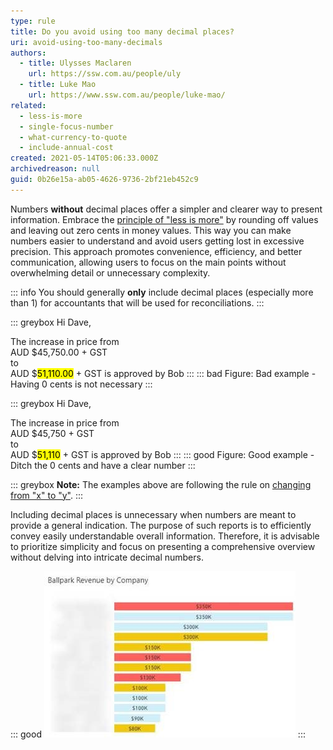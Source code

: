 ```yaml
---
type: rule
title: Do you avoid using too many decimal places?
uri: avoid-using-too-many-decimals
authors:
  - title: Ulysses Maclaren
    url: https://ssw.com.au/people/uly
  - title: Luke Mao
    url: https://www.ssw.com.au/people/luke-mao/
related:
  - less-is-more
  - single-focus-number
  - what-currency-to-quote
  - include-annual-cost
created: 2021-05-14T05:06:33.000Z
archivedreason: null
guid: 0b26e15a-ab05-4626-9736-2bf21eb452c9
---
```


Numbers **without** decimal places offer a simpler and clearer way to present information. Embrace the [principle of "less is more"](/less-is-more) by rounding off values and leaving out zero cents in money values. This way you can make numbers easier to understand and avoid users getting lost in excessive precision. This approach promotes convenience, efficiency, and better communication, allowing users to focus on the main points without overwhelming detail or unnecessary complexity.

<!--endintro-->

::: info
You should generally **only** include decimal places (especially more than 1) for accountants that will be used for reconciliations.
:::

::: greybox
Hi Dave,

The increase in price from  
   AUD $45,750.00 + GST  
to   
   AUD $<mark>51,110.00</mark> + GST is approved by Bob 
:::
::: bad
Figure: Bad example - Having 0 cents is not necessary
:::

::: greybox
Hi Dave,

The increase in price from  
   AUD $45,750 + GST  
to   
   AUD $<mark>51,110</mark> + GST is approved by Bob 
:::
::: good
Figure: Good example - Ditch the 0 cents and have a clear number
:::

::: greybox
**Note:** The examples above are following the rule on [changing from "x" to "y"](/change-from-x-to-y).
:::

Including decimal places is unnecessary when numbers are meant to provide a general indication. The purpose of such reports is to efficiently convey easily understandable overall information. Therefore, it is advisable to prioritize simplicity and focus on presenting a comprehensive overview without delving into intricate decimal numbers.

::: good
![Figure: Good example - Having $350.1k would not be useful information. $350k is sufficient](/rules/avoid-using-too-many-decimals/powerbi-no-decimals.jpg)
:::

